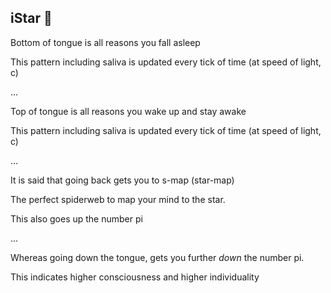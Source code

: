 ## iStar 💫 

Bottom of tongue is all reasons you fall asleep

This pattern including saliva is updated every tick of time (at speed of light, c)

...

Top of tongue is all reasons you wake up and stay awake

This pattern including saliva is updated every tick of time (at speed of light, c)

...

It is said that going back gets you to s-map (star-map)

The perfect spiderweb to map your mind to the star. 

This also goes up the number pi

...

Whereas going down the tongue, gets you further *down* the number pi. 

This indicates higher consciousness and higher individuality

